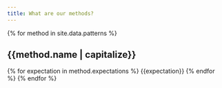 ```yaml
---
title: What are our methods?
---
```


{% for method in site.data.patterns %}
## {{method.name | capitalize}}
{% for expectation in method.expectations %}
{{expectation}}
{% endfor %}
{% endfor %}
